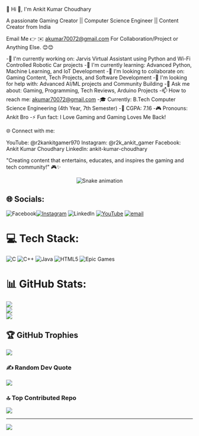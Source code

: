 💫 Hi 👋, I'm Ankit Kumar Choudhary

A passionate Gaming Creator || Computer Science Engineer || Content Creator from India

Email Me 👉 ✉️ akumar70072@gmail.com For Collaboration/Project or Anything Else. 😊😊

-🔭 I'm currently working on: Jarvis Virtual Assistant using Python and Wi-Fi Controlled Robotic Car projects
-🌱 I'm currently learning: Advanced Python, Machine Learning, and IoT Development
-👯 I'm looking to collaborate on: Gaming Content, Tech Projects, and Software Development
-🤔 I'm looking for help with: Advanced AI/ML projects and Community Building
-💬 Ask me about: Gaming, Programming, Tech Reviews, Arduino Projects
-📫 How to reach me: akumar70072@gmail.com
-🎓 Currently: B.Tech Computer Science Engineering (4th Year, 7th Semester)
-🎯 CGPA: 7.16
-🎮 Pronouns: Ankit Bro
-⚡ Fun fact: I Love Gaming and Gaming Loves Me Back!

🌐 Connect with me:

YouTube: @r2kankitgamer970
Instagram: @r2k_ankit_gamer
Facebook: Ankit Kumar Choudhary
LinkedIn: ankit-kumar-choudhary

"Creating content that entertains, educates, and inspires the gaming and tech community!" 🎮✨
<!-- Snake Game Repo View -->

<div align="center">
  <img src="https://profile-readme-generator.com/assets/snake.svg" alt="Snake animation" />
</div>

## 🌐 Socials:
![Facebook](https://img.shields.io/badge/Facebook-%231877F2.svg?logo=Facebook&logoColor=white)[![Instagram](https://img.shields.io/badge/Instagram-%23E4405F.svg?logo=Instagram&logoColor=white)](https://instagram.com/r2k_ankit_gamer) ![LinkedIn](https://img.shields.io/badge/LinkedIn-%230077B5.svg?logo=linkedin&logoColor=white) [![YouTube](https://img.shields.io/badge/YouTube-%23FF0000.svg?logo=YouTube&logoColor=white)](https://youtube.com/@https://www.youtube.com/@r2kankitgamer970) [![email](https://img.shields.io/badge/Email-D14836?logo=gmail&logoColor=white)](mailto:akumar70072@gmail.com) 

# 💻 Tech Stack:
![C](https://img.shields.io/badge/c-%2300599C.svg?style=for-the-badge&logo=c&logoColor=white) ![C++](https://img.shields.io/badge/c++-%2300599C.svg?style=for-the-badge&logo=c%2B%2B&logoColor=white) ![Java](https://img.shields.io/badge/java-%23ED8B00.svg?style=for-the-badge&logo=openjdk&logoColor=white) ![HTML5](https://img.shields.io/badge/html5-%23E34F26.svg?style=for-the-badge&logo=html5&logoColor=white) ![Epic Games](https://img.shields.io/badge/epicgames-%23313131.svg?style=for-the-badge&logo=epicgames&logoColor=white)
# 📊 GitHub Stats:
![](https://github-readme-stats.vercel.app/api?username=Ankit07-ai&theme=dark&hide_border=false&include_all_commits=true&count_private=false)<br/>
![](https://nirzak-streak-stats.vercel.app/?user=Ankit07-ai&theme=dark&hide_border=false)<br/>
![](https://github-readme-stats.vercel.app/api/top-langs/?username=Ankit07-ai&theme=dark&hide_border=false&include_all_commits=true&count_private=false&layout=compact)

## 🏆 GitHub Trophies
![](https://github-profile-trophy.vercel.app/?username=Ankit07-ai&theme=radical&no-frame=false&no-bg=true&margin-w=4)

### ✍️ Random Dev Quote
![](https://quotes-github-readme.vercel.app/api?type=horizontal&theme=radical)

### 🔝 Top Contributed Repo
![](https://github-contributor-stats.vercel.app/api?username=Ankit07-ai&limit=5&theme=dark&combine_all_yearly_contributions=true)

---
[![](https://visitcount.itsvg.in/api?id=Ankit07-ai&icon=0&color=0)](https://visitcount.itsvg.in)

<!-- Proudly created with GPRM ( https://gprm.itsvg.in ) -->
